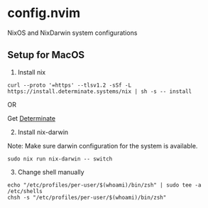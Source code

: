 # config.nvim

NixOS and NixDarwin system configurations

## Setup for MacOS

1. Install nix
```
curl --proto '=https' --tlsv1.2 -sSf -L https://install.determinate.systems/nix | sh -s -- install
```

OR

Get [Determinate](https://docs.determinate.systems/getting-started/individuals)

2. Install nix-darwin

Note: Make sure darwin configuration for the system is available.

```
sudo nix run nix-darwin -- switch
```

3. Change shell manually
```
echo "/etc/profiles/per-user/$(whoami)/bin/zsh" | sudo tee -a /etc/shells
chsh -s "/etc/profiles/per-user/$(whoami)/bin/zsh"
```
